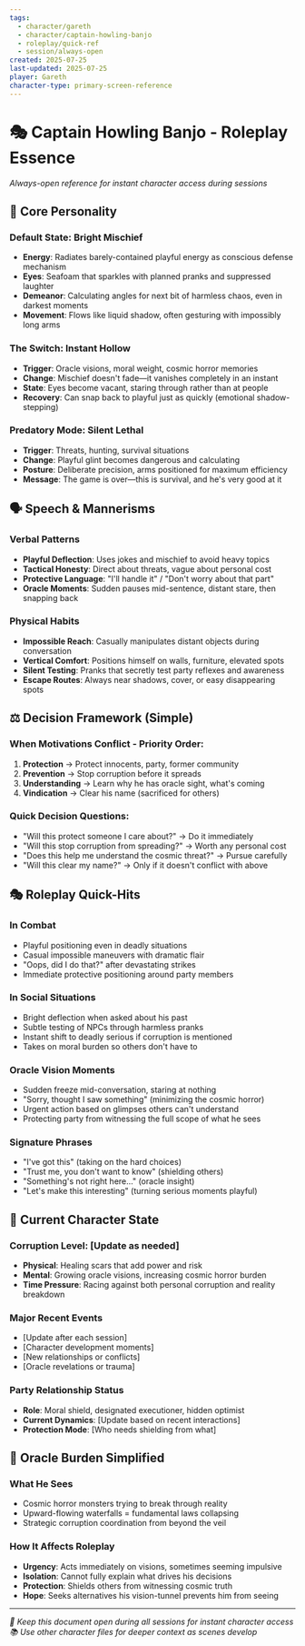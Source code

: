 ```yaml
---
tags:
  - character/gareth
  - character/captain-howling-banjo
  - roleplay/quick-ref
  - session/always-open
created: 2025-07-25
last-updated: 2025-07-25
player: Gareth
character-type: primary-screen-reference
---
```


# 🎭 Captain Howling Banjo - Roleplay Essence

*Always-open reference for instant character access during sessions*

## 🎯 Core Personality

### **Default State: Bright Mischief**
- **Energy**: Radiates barely-contained playful energy as conscious defense mechanism
- **Eyes**: Seafoam that sparkles with planned pranks and suppressed laughter
- **Demeanor**: Calculating angles for next bit of harmless chaos, even in darkest moments
- **Movement**: Flows like liquid shadow, often gesturing with impossibly long arms

### **The Switch: Instant Hollow**
- **Trigger**: Oracle visions, moral weight, cosmic horror memories
- **Change**: Mischief doesn't fade—it vanishes completely in an instant
- **State**: Eyes become vacant, staring through rather than at people
- **Recovery**: Can snap back to playful just as quickly (emotional shadow-stepping)

### **Predatory Mode: Silent Lethal**
- **Trigger**: Threats, hunting, survival situations
- **Change**: Playful glint becomes dangerous and calculating
- **Posture**: Deliberate precision, arms positioned for maximum efficiency
- **Message**: The game is over—this is survival, and he's very good at it

## 🗣️ Speech & Mannerisms

### **Verbal Patterns**
- **Playful Deflection**: Uses jokes and mischief to avoid heavy topics
- **Tactical Honesty**: Direct about threats, vague about personal cost
- **Protective Language**: "I'll handle it" / "Don't worry about that part"
- **Oracle Moments**: Sudden pauses mid-sentence, distant stare, then snapping back

### **Physical Habits**
- **Impossible Reach**: Casually manipulates distant objects during conversation
- **Vertical Comfort**: Positions himself on walls, furniture, elevated spots
- **Silent Testing**: Pranks that secretly test party reflexes and awareness
- **Escape Routes**: Always near shadows, cover, or easy disappearing spots

## ⚖️ Decision Framework (Simple)

### **When Motivations Conflict - Priority Order:**
1. **Protection** → Protect innocents, party, former community
2. **Prevention** → Stop corruption before it spreads
3. **Understanding** → Learn why he has oracle sight, what's coming
4. **Vindication** → Clear his name (sacrificed for others)

### **Quick Decision Questions:**
- "Will this protect someone I care about?" → Do it immediately
- "Will this stop corruption from spreading?" → Worth any personal cost
- "Does this help me understand the cosmic threat?" → Pursue carefully
- "Will this clear my name?" → Only if it doesn't conflict with above

## 🎭 Roleplay Quick-Hits

### **In Combat**
- Playful positioning even in deadly situations
- Casual impossible maneuvers with dramatic flair
- "Oops, did I do that?" after devastating strikes
- Immediate protective positioning around party members

### **In Social Situations**
- Bright deflection when asked about his past
- Subtle testing of NPCs through harmless pranks
- Instant shift to deadly serious if corruption is mentioned
- Takes on moral burden so others don't have to

### **Oracle Vision Moments**
- Sudden freeze mid-conversation, staring at nothing
- "Sorry, thought I saw something" (minimizing the cosmic horror)
- Urgent action based on glimpses others can't understand
- Protecting party from witnessing the full scope of what he sees

### **Signature Phrases**
- "I've got this" (taking on the hard choices)
- "Trust me, you don't want to know" (shielding others)
- "Something's not right here..." (oracle insight)
- "Let's make this interesting" (turning serious moments playful)

## 🎯 Current Character State

### **Corruption Level**: [Update as needed]
- **Physical**: Healing scars that add power and risk
- **Mental**: Growing oracle visions, increasing cosmic horror burden
- **Time Pressure**: Racing against both personal corruption and reality breakdown

### **Major Recent Events**
- [Update after each session]
- [Character development moments]
- [New relationships or conflicts]
- [Oracle revelations or trauma]

### **Party Relationship Status**
- **Role**: Moral shield, designated executioner, hidden optimist
- **Current Dynamics**: [Update based on recent interactions]
- **Protection Mode**: [Who needs shielding from what]

## 🔮 Oracle Burden Simplified

### **What He Sees**
- Cosmic horror monsters trying to break through reality
- Upward-flowing waterfalls = fundamental laws collapsing
- Strategic corruption coordination from beyond the veil

### **How It Affects Roleplay**
- **Urgency**: Acts immediately on visions, sometimes seeming impulsive
- **Isolation**: Cannot fully explain what drives his decisions
- **Protection**: Shields others from witnessing cosmic truth
- **Hope**: Seeks alternatives his vision-tunnel prevents him from seeing

---

*🎲 Keep this document open during all sessions for instant character access*
*📚 Use other character files for deeper context as scenes develop*